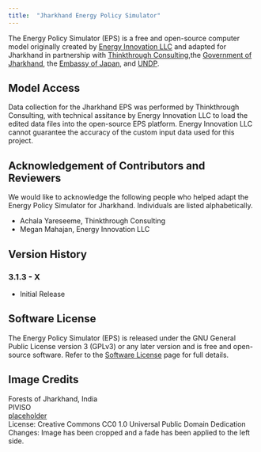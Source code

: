 ```yaml
---
title:  "Jharkhand Energy Policy Simulator"
---
```


The Energy Policy Simulator (EPS) is a free and open-source computer model originally created by [Energy Innovation LLC](https://energyinnovation.org/) and adapted for Jharkhand in partnership with [Thinkthrough Consulting](placeholder),the [Government of Jharkhand](placeholder), the [Embassy of Japan](placeholder),  and [UNDP](placeholder).

## Model Access
Data collection for the Jharkhand EPS was performed by Thinkthrough Consulting, with technical assitance by Energy Innovation LLC to load the edited data files into the open-source EPS platform. Energy Innovation LLC cannot guarantee the accuracy of the custom input data used for this project.

## Acknowledgement of Contributors and Reviewers
We would like to acknowledge the following people who helped adapt the Energy Policy Simulator for Jharkhand.  Individuals are listed alphabetically.

* Achala Yareseeme, Thinkthrough Consulting
* Megan Mahajan, Energy Innovation LLC

## Version History

### **3.1.3 - X**

* Initial Release

## Software License

The Energy Policy Simulator (EPS) is released under the GNU General Public License version 3 (GPLv3) or any later version and is free and open-source software.  Refer to the [Software License](../software-license) page for full details.

## Image Credits
Forests of Jharkhand, India<br/>
PIVISO<br/>
[placeholder](placeholder)<br/>
License: Creative Commons CC0 1.0 Universal Public Domain Dedication<br/>
Changes: Image has been cropped and a fade has been applied to the left side.<br/>
